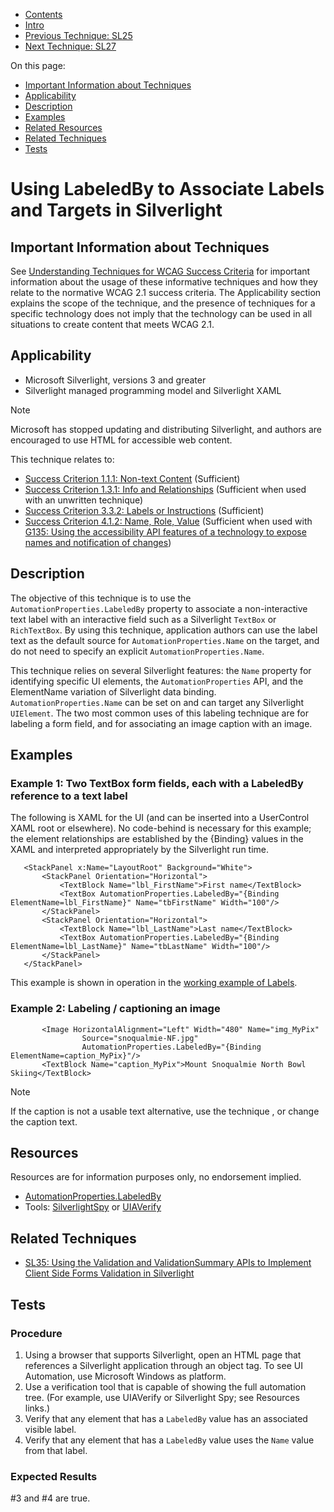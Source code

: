 -   [Contents](https://www.w3.org/WAI/WCAG21/Techniques/#techniques "Table of Contents")
-   [Intro](https://www.w3.org/WAI/WCAG21/Techniques/#introduction "Introduction to Techniques")
-   [Previous Technique: SL25](SL25)
-   [Next Technique: SL27](SL27)

On this page:

-   [Important Information about Techniques](#important-information)
-   [Applicability](#applicability)
-   [Description](#description)
-   [Examples](#examples)
-   [Related Resources](#resources)
-   [Related Techniques](#related)
-   [Tests](#tests)

Using LabeledBy to Associate Labels and Targets in Silverlight
==============================================================

Important Information about Techniques
--------------------------------------

See [Understanding Techniques for WCAG Success Criteria](https://www.w3.org/WAI/WCAG21/Understanding/understanding-techniques) for important information about the usage of these informative techniques and how they relate to the normative WCAG 2.1 success criteria. The Applicability section explains the scope of the technique, and the presence of techniques for a specific technology does not imply that the technology can be used in all situations to create content that meets WCAG 2.1.

Applicability
-------------

-   Microsoft Silverlight, versions 3 and greater
-   Silverlight managed programming model and Silverlight XAML

Note

Microsoft has stopped updating and distributing Silverlight, and authors are encouraged to use HTML for accessible web content.

This technique relates to:

-   [Success Criterion 1.1.1: Non-text Content](https://www.w3.org/WAI/WCAG21/Understanding/non-text-content) (Sufficient)
-   [Success Criterion 1.3.1: Info and Relationships](https://www.w3.org/WAI/WCAG21/Understanding/info-and-relationships) (Sufficient when used with an unwritten technique)
-   [Success Criterion 3.3.2: Labels or Instructions](https://www.w3.org/WAI/WCAG21/Understanding/labels-or-instructions) (Sufficient)
-   [Success Criterion 4.1.2: Name, Role, Value](https://www.w3.org/WAI/WCAG21/Understanding/name-role-value) (Sufficient when used with [G135: Using the accessibility API features of a technology to expose names and notification of changes](../general/G135))

Description
-----------

The objective of this technique is to use the `AutomationProperties.LabeledBy` property to associate a non-interactive text label with an interactive field such as a Silverlight `TextBox` or `RichTextBox`. By using this technique, application authors can use the label text as the default source for `AutomationProperties.Name` on the target, and do not need to specify an explicit `AutomationProperties.Name`.

This technique relies on several Silverlight features: the `Name` property for identifying specific UI elements, the `AutomationProperties` API, and the ElementName variation of Silverlight data binding. `AutomationProperties.Name` can be set on and can target any Silverlight `UIElement`. The two most common uses of this labeling technique are for labeling a form field, and for associating an image caption with an image.

Examples
--------

### Example 1: Two TextBox form fields, each with a LabeledBy reference to a text label

The following is XAML for the UI (and can be inserted into a UserControl XAML root or elsewhere). No code-behind is necessary for this example; the element relationships are established by the {Binding} values in the XAML and interpreted appropriately by the Silverlight run time.

       <StackPanel x:Name="LayoutRoot" Background="White">
           <StackPanel Orientation="Horizontal">
               <TextBlock Name="lbl_FirstName">First name</TextBlock>
               <TextBox AutomationProperties.LabeledBy="{Binding ElementName=lbl_FirstName}" Name="tbFirstName" Width="100"/>
           </StackPanel>
           <StackPanel Orientation="Horizontal">
               <TextBlock Name="lbl_LastName">Last name</TextBlock>
               <TextBox AutomationProperties.LabeledBy="{Binding ElementName=lbl_LastName}" Name="tbLastName" Width="100"/>
           </StackPanel>
       </StackPanel>

This example is shown in operation in the [working example of Labels](../../working-examples/silverlight-labels/).

### Example 2: Labeling / captioning an image

           <Image HorizontalAlignment="Left" Width="480" Name="img_MyPix"
                    Source="snoqualmie-NF.jpg"
                    AutomationProperties.LabeledBy="{Binding ElementName=caption_MyPix}"/>
           <TextBlock Name="caption_MyPix">Mount Snoqualmie North Bowl Skiing</TextBlock>
           

Note

If the caption is not a usable text alternative, use the technique [](#SL5), or change the caption text.

Resources
---------

Resources are for information purposes only, no endorsement implied.

-   [AutomationProperties.LabeledBy](https://msdn.microsoft.com/en-us/library/system.windows.automation.automationproperties.labeledby%28VS.95%29.aspx)
-   Tools: [SilverlightSpy](http://firstfloorsoftware.com/silverlightspy) or [UIAVerify](http://uiautomationverify.codeplex.com/)

Related Techniques
------------------

-   [SL35: Using the Validation and ValidationSummary APIs to Implement Client Side Forms Validation in Silverlight](https://www.w3.org/WAI/WCAG21/Techniques/silverlight/SL35)

Tests
-----

### Procedure

1.  Using a browser that supports Silverlight, open an HTML page that references a Silverlight application through an object tag. To see UI Automation, use Microsoft Windows as platform.
2.  Use a verification tool that is capable of showing the full automation tree. (For example, use UIAVerify or Silverlight Spy; see Resources links.)
3.  Verify that any element that has a `LabeledBy` value has an associated visible label.
4.  Verify that any element that has a `LabeledBy` value uses the `Name` value from that label.

### Expected Results

\#3 and \#4 are true.
